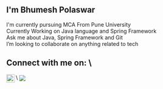 ## I'm Bhumesh Polaswar  
I'm currently pursuing MCA From Pune University  
Currently Working on Java language and Spring Framework  
Ask me about Java, Spring Framework and Git  
I’m looking to collaborate on anything related to tech  

## Connect with me on:  \

<a href="https://www.linkedin.com/in/bhumesh-polaswar-322829172/">
  <img align="left" alt="Linkedin" width="22px" src="https://cdn.jsdelivr.net/npm/simple-icons@v3/icons/linkedin.svg" />
</a>  \



<!-----GitHub Stats------>  

<img align="center" src = "https://github-readme-stats.vercel.app/api?username=bpolaswar&&show_icons=true&title_color=ffffff&icon_color=bb2acf&text_color=daf7dc&bg_color=151515">
